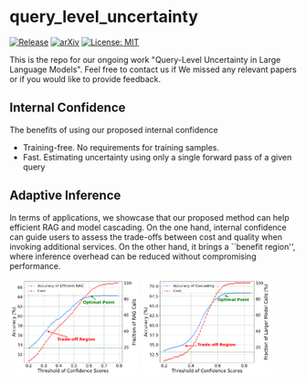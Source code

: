 # query_level_uncertainty
[![Release](https://img.shields.io/pypi/v/pub-guard-llm?label=Release&style=flat-square)](https://pypi.org/project/query-level-uncertainty/)
[![arXiv](https://img.shields.io/badge/arXiv-2502.15429-b31b1b.svg)](https://arxiv.org/abs/2506.09669)
[![License: MIT](https://img.shields.io/badge/License-MIT-yellow.svg)](https://opensource.org/licenses/MIT)

This is the repo for our ongoing work "Query-Level Uncertainty in Large Language Models". Feel free to contact us if We missed any relevant papers or if you would like to provide feedback. 

## Internal Confidence
The benefits of using our proposed internal confidence
* Training-free. No requirements for training samples.
* Fast. Estimating uncertainty using only a single forward pass of a given query

## Adaptive Inference
In terms of applications, we showcase that our proposed method can help efficient RAG and model cascading. 
On the one hand, internal confidence can guide users to assess the trade-offs between cost and quality when invoking additional services. On the other hand, it brings a ``benefit region'', where inference overhead can be reduced without compromising performance.

<p float="left">
  <img src="figure/rag_acc_cost.png" width="45%" />
  <img src="figure/cascade_acc_cost.png" width="45%" />
</p>
